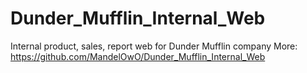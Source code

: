 # Dunder_Mufflin_Internal_Web
Internal product, sales, report web for Dunder Mufflin company
More:
https://github.com/MandelOwO/Dunder_Mufflin_Internal_Web
